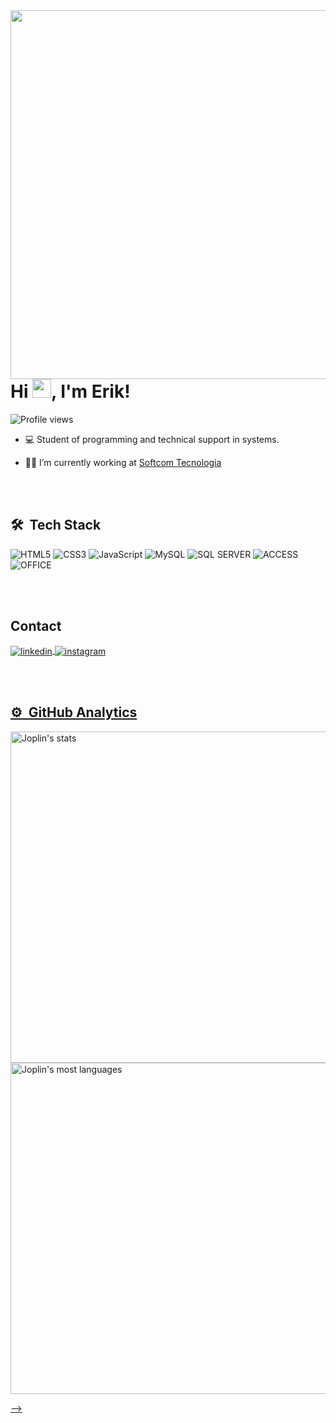 <img align="right" height="590em" src="https://raw.githubusercontent.com/gist/MrJoplinMV/fb12b498bc10bd87227b345f53d1d3fa/raw/de5bd2c934c0374a0e5f4b47292f32fb6f7ed434/Joplingitcard.svg"/>
<h1 align="left">Hi <img src="https://raw.githubusercontent.com/kaueMarques/kaueMarques/master/hi.gif" height="30px">, I'm Erik!</h1>
<p align="left"> <img src="https://komarev.com/ghpvc/?username=MrJoplinMV&color=yellow" alt="Profile views" /> </p>

- 💻 Student of programming and technical support in systems.

- 👨‍💻 I’m currently working at [Softcom Tecnologia](https://softcomtecnologia.com.br/)

<br><br>

## 🛠 &nbsp;Tech Stack

![HTML5](https://img.shields.io/badge/HTML5-E34F26?style=for-the-badge&logo=html5&logoColor=white)
![CSS3](https://img.shields.io/badge/CSS3-1572B6?style=for-the-badge&logo=css3&logoColor=white)
![JavaScript](https://img.shields.io/badge/JavaScript-F7DF1E?style=for-the-badge&logo=javascript&logoColor=black)
![MySQL](https://img.shields.io/badge/MySQL-00000F?style=for-the-badge&logo=mysql&logoColor=white)
![SQL SERVER](https://img.shields.io/badge/Microsoft_SQL_Server-CC2927?style=for-the-badge&logo=microsoft-sql-server&logoColor=white)
![ACCESS](https://img.shields.io/badge/Microsoft_Access-A4373A?style=for-the-badge&logo=microsoft-access&logoColor=white)
![OFFICE](https://img.shields.io/badge/Microsoft_Office-D83B01?style=for-the-badge&logo=microsoft-office&logoColor=white)

<br><br>

## Contact

<a href="https://www.linkedin.com/in/erik-martins-122425279" target="_blank">
  <img align="center" src="https://img.shields.io/badge/-Erik Martins-05122A?style=flat&logo=linkedin" alt="linkedin"/>
</a>
<a href="https://instagram.com/erikmartinsjp" target="_blank">
 <img align="center" src="https://img.shields.io/badge/-erikmartinsjp-05122A?style=flat&logo=instagram" alt="instagram"/>
</p>


<br><br>

## ⚙️ &nbsp;GitHub Analytics

<p align="left">
<img width="530em" src="https://github-readme-stats.vercel.app/api?username=MrJoplinMV&show_icons=true&theme=tokyonight" alt="Joplin's stats"/>
<img width="530em" src="https://github-readme-stats.vercel.app/api/top-langs/?username=MrJoplinMV&layout=compact&theme=tokyonight" alt="Joplin's most languages"/>
</p>
-->
